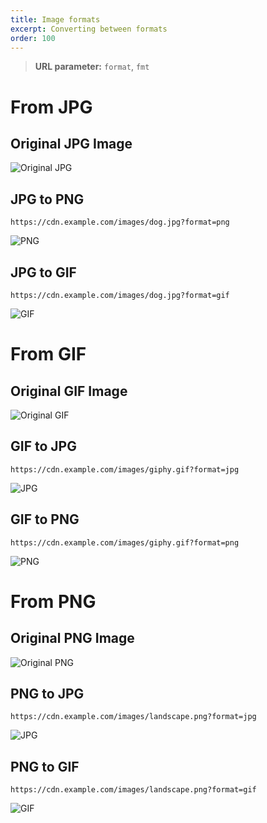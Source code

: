 ```yaml
---
title: Image formats
excerpt: Converting between formats
order: 100
---
```


> **URL parameter:** `format`, `fmt`

# From JPG

## Original JPG Image

![Original JPG](/assets/cdn/dog-w600.jpeg)

## JPG to PNG

`https://cdn.example.com/images/dog.jpg?format=png`

![PNG](/assets/cdn/dog-w600.png "Image credit: Yamon Figurs (https://unsplash.com/@yamonf16)")

## JPG to GIF

`https://cdn.example.com/images/dog.jpg?format=gif`

![GIF](/assets/cdn/dog-w600.gif "Image credit: Yamon Figurs (https://unsplash.com/@yamonf16)")

# From GIF

## Original GIF Image

![Original GIF](/assets/cdn/giphy.gif)

## GIF to JPG

`https://cdn.example.com/images/giphy.gif?format=jpg`

![JPG](/assets/cdn/giphy.jpeg)

## GIF to PNG

`https://cdn.example.com/images/giphy.gif?format=png`

![PNG](/assets/cdn/giphy.png)

# From PNG

## Original PNG Image

![Original PNG](/assets/cdn/landscape.png)

## PNG to JPG

`https://cdn.example.com/images/landscape.png?format=jpg`

![JPG](/assets/cdn/landscape.jpeg)

## PNG to GIF

`https://cdn.example.com/images/landscape.png?format=gif`

![GIF](/assets/cdn/landscape.gif)
